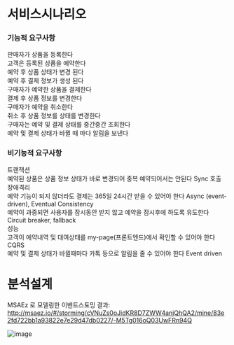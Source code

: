 서비스시나리오
============ 
### 기능적 요구사항 
판매자가 상품을 등록한다 </br>
고객은 등록된 상품을 예약한다 </br>
예약 후 상품 상태가 변경 된다 </br>
예약 후 결제 정보가 생성 된다 </br>
구매자가 예약한 상품을 결제한다 </br>
결제 후 상품 정보를 변경한다 </br>
구매자가 예약을 취소한다 </br>
취소 후 상품 정보를 상태를 변경한다 </br>
구매자는 예약 및 결제 상태를 중간중간 조회한다 </br>
예약 및 결제 상태가 바뀔 때 마다 알림을 보낸다 </br>

### 비기능적 요구사항 
트랜잭션 </br>
예약된 상품은 상품 정보 상태가 바로 변경되어 중복 예약되어서는 안된다 Sync 호출 </br>
장애격리 </br>
예약 기능이 되지 않더라도 결제는 365일 24시간 받을 수 있어야 한다 Async (event-driven), Eventual Consistency </br>
예약이 과중되면 사용자를 잠시동안 받지 않고 예약을 잠시후에 하도록 유도한다 Circuit breaker, fallback </br>
성능 </br>
고객이 에약내역 및 대여상태를 my-page(프론트엔드)에서 확인할 수 있어야 한다 CQRS </br>
예약 및 결제 상태가 바뀔때마다 카톡 등으로 알림을 줄 수 있어야 한다 Event driven </br>


분석설계
============ 
MSAEz 로 모델링한 이벤트스토밍 결과: <br>
http://msaez.io/#/storming/cVNuZs0oJidKR8D7ZWW4anjQhQA2/mine/83e2fd722bb1a93822e7e29d47db0227/-M5Tg016oQ03UwFRn94Q

![image](https://user-images.githubusercontent.com/61259464/92362165-8d506c80-f12a-11ea-8079-50401ef08a83.png)
